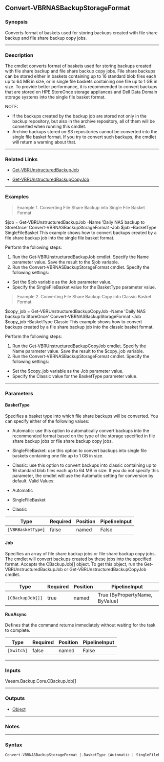 Convert-VBRNASBackupStorageFormat
---------------------------------

### Synopsis
Converts format of baskets used for storing backups created with file share backup and file share backup copy jobs.

---

### Description

The cmdlet converts format of baskets used for storing backups created with file share backup and file share backup copy jobs. File share backups can be stored either in baskets containing up to 16 standard blob files each up to 64 MB in size, or in single file baskets containing one file up to 1 GB in size. To provide better performance, it is recommended to convert backups that are stored on HPE StoreOnce storage appliances and Dell Data Domain storage systems into the single file basket format.

NOTE:
- If the backups created by the backup job are stored not only in the backup repository, but also in the archive repository, all of them will be converted when running this cmdlet.
- Archive backups stored on S3 repositories cannot be converted into the single file basket format. If you try to convert such backups, the cmdlet will return a warning about that.

---

### Related Links
* [Get-VBRUnstructuredBackupJob](Get-VBRUnstructuredBackupJob)

* [Get-VBRUnstructuredBackupCopyJob](Get-VBRUnstructuredBackupCopyJob)

---

### Examples
> Example 1. Converting File Share Backup into Single File Basket Format

$job = Get-VBRUnstructuredBackupJob -Name 'Daily NAS backup to StoreOnce'
Convert-VBRNASBackupStorageFormat -Job $job -BasketType SingleFileBasket
This example shows how to convert backups created by a file share backup job into the single file basket format.

Perform the following steps:
1. Run the Get-VBRUnstructuredBackupJob cmdlet. Specify the Name parameter value. Save the result to the $job variable.
2. Run the Convert-VBRNASBackupStorageFormat cmdlet. Specify the following settings:
- Set the $job variable as the Job parameter value.
- Specify the SingleFileBasket value for the BasketType parameter value.
> Example 2. Converting File Share Backup Copy into Classic Basket Format

$copy_job = Get-VBRUnstructuredBackupCopyJob -Name 'Daily NAS backup to StoreOnce'
Convert-VBRNASBackupStorageFormat -Job $copy_job -BasketType Classic
This example shows how to convert backups created by a file share backup job into the classic basket format.

Perform the following steps:
1. Run the Get-VBRUnstructuredBackupCopyJob cmdlet. Specify the Name parameter value. Save the result to the $copy_job variable.
2. Run the Convert-VBRNASBackupStorageFormat cmdlet. Specify the following settings:
- Set the $copy_job variable as the Job parameter value.
- Specify the Classic value for the BasketType parameter value.

---

### Parameters
#### **BasketType**
Specifies a basket type into which file share backups will be converted. You can specify either of the following values:
* Automatic: use this option to automatically convert backups into the recommended format based on the type of the storage specified in file share backup jobs or file share backup copy jobs.
* SingleFileBasket: use this option to convert backups into single file baskets containing one file up to 1 GB in size.
* Classic: use this option to convert backups into classic containing up to 16 standard blob files each up to 64 MB in size.
If you do not specify this parameter, the cmdlet will use the Automatic setting for conversion by default.
Valid Values:

* Automatic
* SingleFileBasket
* Classic

|Type             |Required|Position|PipelineInput|
|-----------------|--------|--------|-------------|
|`[VBRBasketType]`|false   |named   |False        |

#### **Job**
Specifies an array of file share backup jobs or file share backup copy jobs. The cmdlet will convert backups created by these jobs into the specified format. Accepts the CBackupJob[] object. To get this object, run the Get-VBRUnstructuredBackupJob or Get-VBRUnstructuredBackupCopyJob cmdlet.

|Type            |Required|Position|PipelineInput                 |
|----------------|--------|--------|------------------------------|
|`[CBackupJob[]]`|true    |named   |True (ByPropertyName, ByValue)|

#### **RunAsync**
Defines that the command returns immediately without waiting for the task to complete.

|Type      |Required|Position|PipelineInput|
|----------|--------|--------|-------------|
|`[Switch]`|false   |named   |False        |

---

### Inputs
Veeam.Backup.Core.CBackupJob[]

---

### Outputs
* [Object](https://learn.microsoft.com/en-us/dotnet/api/System.Object)

---

### Notes

---

### Syntax
```PowerShell
Convert-VBRNASBackupStorageFormat [-BasketType {Automatic | SingleFileBasket | Classic}] -Job <CBackupJob[]> [-RunAsync] [<CommonParameters>]
```
